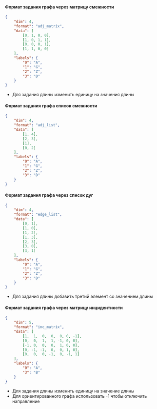 #### Формат задания графа через матрицу смежности
```json
{
    "dim": 4,
    "format": "adj_matrix",
    "data": [
        [0, 1, 0, 0],
        [1, 0, 1, 1],
        [0, 0, 0, 1],
        [1, 1, 0, 0]
    ],
    "labels": {
        "0": "A",
        "1": "G",
        "2": "Z",
        "3": "D"
    }
}
```
* Для задания длины изменить единицу на значения длины


#### Формат задания графа список смежности
```json
{
    "dim": 4,
    "format": "adj_list",
    "data": [
        [1, 4],
        [2, 3],
        [1],
        [0, 2]
    ],
    "labels": {
        "0": "A",
        "1": "G",
        "2": "Z",
        "3": "D"
    }
}
```


#### Формат задания графа через список дуг

```json
{
    "dim": 4,
    "format": "edge_list",
    "data": [
        [0, 1], 
        [1, 0], 
        [1, 2], 
        [1, 3], 
        [2, 3], 
        [3, 0], 
        [3, 1]
    ],
    "labels": {
        "0": "A",
        "1": "G",
        "2": "Z",
        "3": "D"
    }
}
```
* Для задания длины добавить третий элемент со значением длины

#### Формат задания графа через матрицу инцидентности

```json
{
    "dim": 5,
    "format": "inc_matrix",
    "data": [
        [1,  1,  0,  0,  0, 0, -1],
        [0,  0,  1,  1, -1, 0, 0],
        [-1, 0,  0,  0,  1, 0, 0],
        [0, -1, -1,  0,  0, 1, 0],
        [0,  0,  0, -1,  0, -1, 1]
    ],
    "labels": {
        "0": "A",
        "3": "B"
    }
}
```
* Для задания длины изменить единицу на значение длины
* Для ориентированного графа использовать -1 чтобы отключить направление